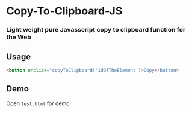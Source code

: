 # Copy-To-Clipboard-JS
### Light weight pure Javasscript copy to clipboard function for the Web

## Usage

```html
<button onclick="copyToClipboard('idOfTheElement')>Copy</button>
```
                 
## Demo

Open `test.html` for demo.
